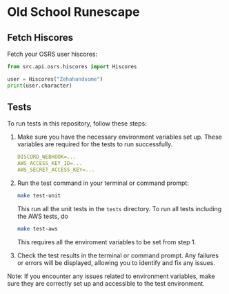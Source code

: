 # Old School Runescape

## Fetch Hiscores

Fetch your OSRS user hiscores:

```python
from src.api.osrs.hiscores import Hiscores

user = Hiscores("Zehahandsome")
print(user.character)
```

## Tests

To run tests in this repository, follow these steps:

1. Make sure you have the necessary environment variables set up. These variables are required for the tests to run successfully.

    ```yaml
    DISCORD_WEBHOOK=...
    AWS_ACCESS_KEY_ID=...
    AWS_SECRET_ACCESS_KEY=...
    ```

2. Run the test command in your terminal or command prompt:

   ```bash
   make test-unit
   ```

   This run all the unit tests in the `tests` directory. To run all tests including the AWS tests, do

   ```bash
   make test-aws
   ```

   This requires all the enviroment variables to be set from step 1.

3. Check the test results in the terminal or command prompt. Any failures or errors will be displayed, allowing you to identify and fix any issues.

Note: If you encounter any issues related to environment variables, make sure they are correctly set up and accessible to the test environment.
